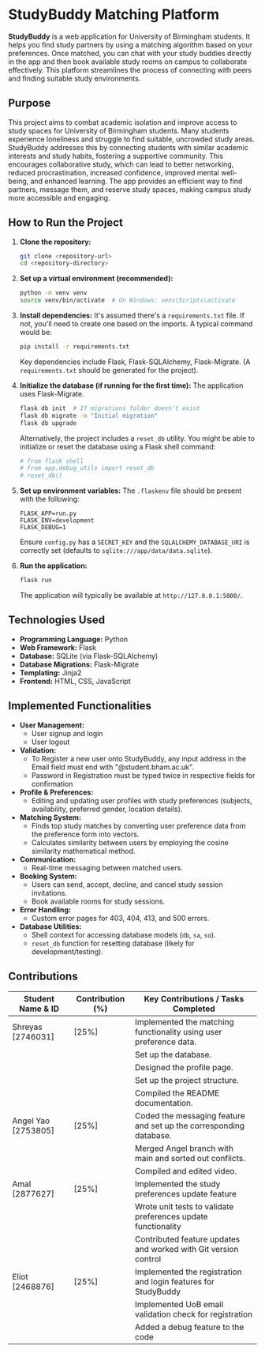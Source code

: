 # StudyBuddy Matching Platform

**StudyBuddy** is a web application for University of Birmingham students. It helps you find study partners by using a matching algorithm based on your preferences. Once matched, you can chat with your study buddies directly in the app and then book available study rooms on campus to collaborate effectively. This platform streamlines the process of connecting with peers and finding suitable study environments.

## Purpose

This project aims to combat academic isolation and improve access to study spaces for University of Birmingham students. Many students experience loneliness and struggle to find suitable, uncrowded study areas. StudyBuddy addresses this by connecting students with similar academic interests and study habits, fostering a supportive community. This encourages collaborative study, which can lead to better networking, reduced procrastination, increased confidence, improved mental well-being, and enhanced learning. The app provides an efficient way to find partners, message them, and reserve study spaces, making campus study more accessible and engaging.

## How to Run the Project

1.  **Clone the repository:**
    ```bash
    git clone <repository-url>
    cd <repository-directory>
    ```

2.  **Set up a virtual environment (recommended):**
    ```bash
    python -m venv venv
    source venv/bin/activate  # On Windows: venv\Scripts\activate
    ```

3.  **Install dependencies:**
    It's assumed there's a `requirements.txt` file. If not, you'll need to create one based on the imports. A typical command would be:
    ```bash
    pip install -r requirements.txt
    ```
    Key dependencies include Flask, Flask-SQLAlchemy, Flask-Migrate. (A `requirements.txt` should be generated for the project).

4.  **Initialize the database (if running for the first time):**
    The application uses Flask-Migrate.
    ```bash
    flask db init  # If migrations folder doesn't exist
    flask db migrate -m "Initial migration"
    flask db upgrade
    ```
    Alternatively, the project includes a `reset_db` utility. You might be able to initialize or reset the database using a Flask shell command:
    ```python
    # from flask shell
    # from app.debug_utils import reset_db
    # reset_db()
    ```

5.  **Set up environment variables:**
    The `.flaskenv` file should be present with the following:
    ```
    FLASK_APP=run.py
    FLASK_ENV=development
    FLASK_DEBUG=1
    ```
    Ensure `config.py` has a `SECRET_KEY` and the `SQLALCHEMY_DATABASE_URI` is correctly set (defaults to `sqlite:///app/data/data.sqlite`).

6.  **Run the application:**
    ```bash
    flask run
    ```
    The application will typically be available at `http://127.0.0.1:5000/`.

## Technologies Used

*   **Programming Language:** Python
*   **Web Framework:** Flask
*   **Database:** SQLite (via Flask-SQLAlchemy)
*   **Database Migrations:** Flask-Migrate
*   **Templating:** Jinja2
*   **Frontend:** HTML, CSS, JavaScript

## Implemented Functionalities

*   **User Management:**
    *   User signup and login
    *   User logout
*   **Validation:**
    * To Register a new user onto StudyBuddy, any input address in the Email field must end with "@student.bham.ac.uk".
    * Password in Registration must be typed twice in respective fields for confirmation
*   **Profile & Preferences:**
    *   Editing and updating user profiles with study preferences (subjects, availability, preferred gender, location details).
*   **Matching System:**
    *   Finds top study matches by converting user preference data from the preference form into vectors.
    *   Calculates similarity between users by employing the cosine similarity mathematical method.
*   **Communication:**
    *   Real-time messaging between matched users.
*   **Booking System:**
    *   Users can send, accept, decline, and cancel study session invitations.
    *   Book available rooms for study sessions.
*   **Error Handling:**
    *   Custom error pages for 403, 404, 413, and 500 errors.
*   **Database Utilities:**
    *   Shell context for accessing database models (`db`, `sa`, `so`).
    *   `reset_db` function for resetting database (likely for development/testing).


## Contributions

| Student Name & ID | Contribution (%) | Key Contributions / Tasks Completed                               |
|-------------------|------------------|-------------------------------------------------------------------|
| Shreyas [2746031] | [25%]            | Implemented the matching functionality using user preference data.|
|                   |                  | Set up the database.                                              |
|                   |                  | Designed the profile page.                                        |
|                   |                  | Set up the project structure.                                     |
|                   |                  | Compiled the README documentation.                                |
|Angel Yao [2753805]| [25%]            | Coded the messaging feature and set up the corresponding database.|
|                   |                  | Merged Angel branch with main and sorted out conflicts.           |
|                   |                  | Compiled and edited video.                                        |
|Amal      [2877627]| [25%]            | Implemented the study preferences update feature                  |
|                   |                  | Wrote unit tests to validate preferences update functionality     |
|                   |                  | Contributed feature updates and worked with Git version control   |
|Eliot      [2468876]| [25%]           | Implemented the registration and login features for StudyBuddy    |
|                   |                  | Implemented UoB email validation check for registration           |
|                   |                  | Added a debug feature to the code                                 |
